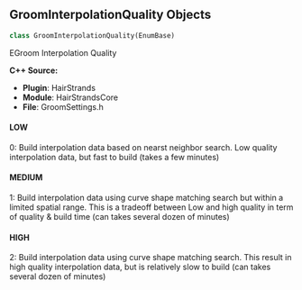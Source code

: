 ## GroomInterpolationQuality Objects

```python
class GroomInterpolationQuality(EnumBase)
```

EGroom Interpolation Quality

**C++ Source:**

- **Plugin**: HairStrands
- **Module**: HairStrandsCore
- **File**: GroomSettings.h

<a id="unreal.GroomInterpolationQuality.LOW"></a>

#### LOW

0: Build interpolation data based on nearst neighbor search. Low quality interpolation data, but fast to build (takes a few minutes)

<a id="unreal.GroomInterpolationQuality.MEDIUM"></a>

#### MEDIUM

1: Build interpolation data using curve shape matching search but within a limited spatial range. This is a tradeoff between Low and high quality in term of quality & build time (can takes several dozen of minutes)

<a id="unreal.GroomInterpolationQuality.HIGH"></a>

#### HIGH

2: Build interpolation data using curve shape matching search. This result in high quality interpolation data, but is relatively slow to build (can takes several dozen of minutes)

<a id="unreal.GroomInterpolationWeight"></a>